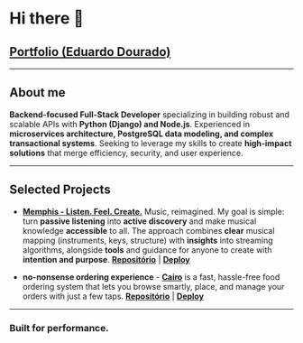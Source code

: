 # Hi there 👋

## [Portfolio (Eduardo Dourado)](https://efdourado.vercel.app/)

---

## About me
**Backend-focused Full-Stack Developer** specializing in building robust and scalable APIs with **Python (Django) and Node.js**. Experienced in **microservices architecture, PostgreSQL data modeling, and complex transactional systems**. Seeking to leverage my skills to create **high-impact solutions** that merge efficiency, security, and user experience.

---

## Selected Projects

- [**Memphis - Listen. Feel. Create.**](https://fs-memphis.onrender.com) Music, reimagined. My goal is simple: turn **passive listening** into **active discovery** and make musical knowledge **accessible** to all. The approach combines **clear** musical mapping (instruments, keys, structure) with **insights** into streaming algorithms, alongside **tools** and guidance for anyone to create with **intention and purpose**.  [**Repositório**](https://github.com/efdourado/fs-memphis) | [**Deploy**](https://fs-memphis.onrender.com)

- **no-nonsense ordering experience** - [**Cairo**](https://fs-cairo.vercel.app/) is a fast, hassle-free food ordering system that lets you browse smartly, place, and manage your orders with just a few taps. [**Repositório**](https://github.com/efdourado/fs-cairo) | [**Deploy**](https://fs-cairo.vercel.app/)

---

### Built for performance.